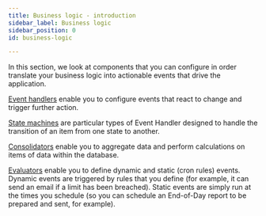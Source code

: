 ```yaml
---
title: Business logic - introduction
sidebar_label: Business logic
sidebar_position: 0
id: business-logic

---
```


In this section, we look at components that you can configure in order translate your business logic into actionable events that drive the application.

[Event handlers](/creating-applications/defining-your-application/business-logic/event-handlers/) enable you to configure events that react to change and trigger further action.

[State machines](/creating-applications/defining-your-application/business-logic/state-machines/define/) are particular types of Event Handler designed to handle the transition of an item from one state to another.

[Consolidators](/creating-applications/defining-your-application/business-logic/consolidators/consolidators/) enable you to aggregate data and perform calculations on items of data within the database.

[Evaluators](/creating-applications/defining-your-application/business-logic/evaluators/configure/) enable you to define dynamic and static (cron rules) events. Dynamic events are triggered by rules that you define (for example, it can send an email if a limit has been breached). Static events are simply run at the times you schedule (so you can schedule an End-of-Day report to be prepared and sent, for example).




